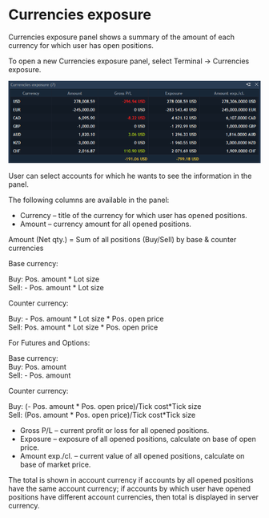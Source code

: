 # Currencies exposure

Currencies exposure panel shows a summary of the amount of each currency for which user has open positions.

To open a new Currencies exposure panel, select Terminal -&gt; Currencies exposure.

![](../../.gitbook/assets/15-3.png)

User can select accounts for which he wants to see the information in the panel.

The following columns are available in the panel:

* Currency – title of the currency for which user has opened positions.
* Amount – currency amount for all opened positions.

Amount \(Net qty.\) = Sum of all positions \(Buy/Sell\) by base & counter currencies

Base currency:

Buy: Pos. amount \* Lot size  
Sell: - Pos. amount \* Lot size

Counter currency:

Buy: - Pos. amount \* Lot size \* Pos. open price  
Sell: Pos. amount \* Lot size \* Pos. open price

For Futures and Options:

Base currency:  
Buy: Pos. amount  
Sell: - Pos. amount

Counter currency:

Buy: \(- Pos. amount \* Pos. open price\)/Tick cost\*Tick size  
Sell: \(Pos. amount \* Pos. open price\)/Tick cost\*Tick size

* Gross P/L – current profit or loss for all opened positions.
* Exposure – exposure of all opened positions, calculate on base of open price.
* Amount exp./cl. – current value of all opened positions, calculate on base of market price.

The total is shown in account currency if accounts by all opened positions have the same account currency; if accounts by which user have opened positions have different account currencies, then total is displayed in server currency.

